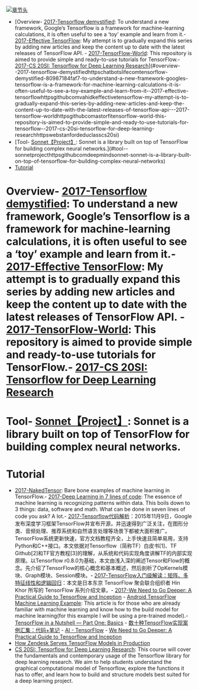 [![章节头](https://parg.co/UGo)](https://parg.co/b4z) 
 - [Overview- [2017-Tensorflow demystified](https://chatbotslife.com/tensorflow-demystified-80987184faf7): To understand a new framework, Google’s Tensorflow is a framework for machine-learning calculations, it is often useful to see a ‘toy’ example and learn from it.- [2017-Effective TensorFlow](https://github.com/vahidk/EffectiveTensorflow): My attempt is to gradually expand this series by adding new articles and keep the content up to date with the latest releases of TensorFlow API. - [2017-TensorFlow-World](https://github.com/astorfi/TensorFlow-World): This repository is aimed to provide simple and ready-to-use tutorials for TensorFlow.- [2017-CS 20SI: Tensorflow for Deep Learning Research](https://web.stanford.edu/class/cs20si/)](#overview--2017-tensorflow-demystifiedhttpschatbotslifecomtensorflow-demystified-80987184faf7-to-understand-a-new-framework-googles-tensorflow-is-a-framework-for-machine-learning-calculations-it-is-often-useful-to-see-a-toy-example-and-learn-from-it--2017-effective-tensorflowhttpsgithubcomvahidkeffectivetensorflow-my-attempt-is-to-gradually-expand-this-series-by-adding-new-articles-and-keep-the-content-up-to-date-with-the-latest-releases-of-tensorflow-api---2017-tensorflow-worldhttpsgithubcomastorfitensorflow-world-this-repository-is-aimed-to-provide-simple-and-ready-to-use-tutorials-for-tensorflow--2017-cs-20si-tensorflow-for-deep-learning-researchhttpswebstanfordeduclasscs20si)
- [Tool- [Sonnet【Project】](https://github.com/deepmind/sonnet): Sonnet is a library built on top of TensorFlow for building complex neural networks.](#tool--sonnetprojecthttpsgithubcomdeepmindsonnet-sonnet-is-a-library-built-on-top-of-tensorflow-for-building-complex-neural-networks)
- [Tutorial](#tutorial) 

# Overview- [2017-Tensorflow demystified](https://chatbotslife.com/tensorflow-demystified-80987184faf7): To understand a new framework, Google’s Tensorflow is a framework for machine-learning calculations, it is often useful to see a ‘toy’ example and learn from it.- [2017-Effective TensorFlow](https://github.com/vahidk/EffectiveTensorflow): My attempt is to gradually expand this series by adding new articles and keep the content up to date with the latest releases of TensorFlow API. - [2017-TensorFlow-World](https://github.com/astorfi/TensorFlow-World): This repository is aimed to provide simple and ready-to-use tutorials for TensorFlow.- [2017-CS 20SI: Tensorflow for Deep Learning Research](https://web.stanford.edu/class/cs20si/)


# Tool- [Sonnet【Project】](https://github.com/deepmind/sonnet): Sonnet is a library built on top of TensorFlow for building complex neural networks.
# Tutorial
- [2017-NakedTensor](https://github.com/jostmey/NakedTensor): Bare bone examples of machine learning in TensorFlow.- [2017-Deep Learning in 7 lines of code](https://chatbotslife.com/deep-learning-in-7-lines-of-code-7879a8ef8cfb): The essence of machine learning is recognizing patterns within data. This boils down to 3 things: data, software and math. What can be done in seven lines of code you ask? A lot.- [2017-Tensorflow代码解析](https://zhuanlan.zhihu.com/p/25646408)：2015年11月9日，Google发布深度学习框架TensorFlow并宣布开源，并迅速得到广泛关注，在图形分类、音频处理、推荐系统和自然语言处理等场景下都被大面积推广。TensorFlow系统更新快速，官方文档教程齐全，上手快速且简单易用，支持Python和C++接口。本文依据对Tensorflow（简称TF）白皮书[1]、TF Github[2]和TF官方教程[3]的理解，从系统和代码实现角度讲解TF的内部实现原理。以Tensorflow r0.8.0为基础，本文由浅入深的阐述Tensor和Flow的概念。先介绍了TensorFlow的核心概念和基本概述，然后剖析了OpKernels模块、Graph模块、Session模块。- [2017-TensorFlow入门级解读：矩阵、多特征线性和逻辑回归](https://zhuanlan.zhihu.com/p/25352208)：本文是日本东京 TensorFlow 聚会联合组织者 Hin Khor 所写的 TensorFlow 系列介绍文章。- [2017-We Need to Go Deeper: A Practical Guide to Tensorflow and Inception](http://6me.us/s2n) - [Android TensorFlow Machine Learning Example](http://6me.us/GbWFKx): This article is for those who are already familiar with machine learning and know how to the build model for machine learning(for this example I will be using a pre-trained model).- [TensorFlow in a Nutshell — Part One: Basics](https://medium.com/@camrongodbout/tensorflow-in-a-nutshell-part-one-basics-3f4403709c9d#.m0948trt3) - [数十种TensorFlow实现案例汇集：代码+笔记](http://www.tuicool.com/articles/Y3A73eb) - [AI - TensorFlow](http://mp.weixin.qq.com/s/qmm1xyvnHvWhuUvd9lDjfw?utm_source=tuicool&utm_medium=referral) - [We Need to Go Deeper: A Practical Guide to Tensorflow and Inception](https://medium.com/initialized-capital/we-need-to-go-deeper-a-practical-guide-to-tensorflow-and-inception-50e66281804f#.x7c1vxglw) 
- [How Zendesk Serves TensorFlow Models in Production](https://medium.com/zendesk-engineering/how-zendesk-serves-tensorflow-models-in-production-751ee22f0f4b#.x0o7mpnd3)
- [CS 20SI: Tensorflow for Deep Learning Research](http://web.stanford.edu/class/cs20si/syllabus.html): This course will cover the fundamentals and contemporary usage of the Tensorflow library for deep learning research. We aim to help students understand the graphical computational model of Tensorflow, explore the functions it has to offer, and learn how to build and structure models best suited for a deep learning project.